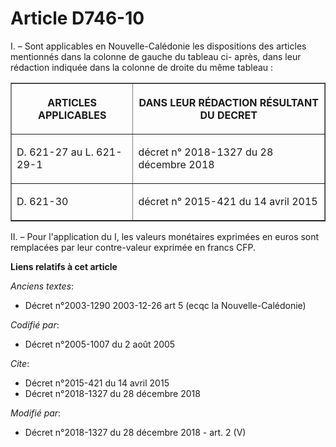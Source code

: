 # Article D746-10

I. – Sont applicables en Nouvelle-Calédonie les dispositions des articles mentionnés dans la colonne de gauche du tableau ci-
après, dans leur rédaction indiquée dans la colonne de droite du même tableau :

<table border="1">
  <tbody>
    <tr>
      <th>

ARTICLES APPLICABLES</th>
      <th>

DANS LEUR RÉDACTION RÉSULTANT DU DECRET</th>
    </tr>
    <tr>
      <td align="left">

D. 621-27 au L. 621-29-1</td>
      <td align="left">

décret n° 2018-1327 du 28 décembre 2018
</td>
    </tr>
    <tr>
      <td align="left">

D. 621-30</td>
      <td align="left">

décret n° 2015-421 du 14 avril 2015
</td>
    </tr>
  </tbody>
</table>

II. – Pour l'application du I, les valeurs monétaires exprimées en euros sont remplacées par leur contre-valeur exprimée en
francs CFP.

**Liens relatifs à cet article**

_Anciens textes_:

  - Décret n°2003-1290 2003-12-26 art 5 (ecqc la Nouvelle-Calédonie)

_Codifié par_:

  - Décret n°2005-1007 du 2 août 2005

_Cite_:

  - Décret n°2015-421 du 14 avril 2015
  - Décret n°2018-1327 du 28 décembre 2018

_Modifié par_:

  - Décret n°2018-1327 du 28 décembre 2018 - art. 2 (V)
